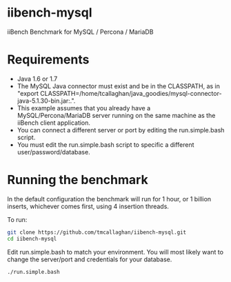 iibench-mysql
===============

iiBench Benchmark for MySQL / Percona / MariaDB


Requirements
=====================

* Java 1.6 or 1.7
* The MySQL Java connector must exist and be in the CLASSPATH, as in "export CLASSPATH=/home/tcallaghan/java_goodies/mysql-connector-java-5.1.30-bin.jar:.".
* This example assumes that you already have a MySQL/Percona/MariaDB server running on the same machine as the iiBench client application.
* You can connect a different server or port by editing the run.simple.bash script. 
* You must edit the run.simple.bash script to specific a different user/password/database.


Running the benchmark
=====================

In the default configuration the benchmark will run for 1 hour, or 1 billion inserts, whichever comes first, using 4 insertion threads.

To run:

```bash
git clone https://github.com/tmcallaghan/iibench-mysql.git
cd iibench-mysql

```

Edit run.simple.bash to match your environment. You will most likely want to change the server/port and credentials for your database.

```bash
./run.simple.bash

```